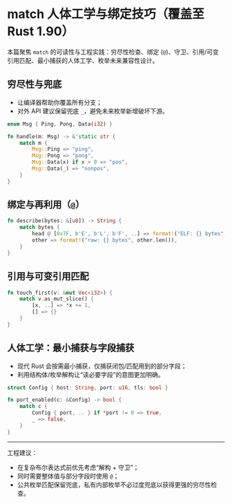 # match 人体工学与绑定技巧（覆盖至 Rust 1.90）

本篇聚焦 `match` 的可读性与工程实践：穷尽性检查、绑定 (`@`)、守卫、引用/可变引用匹配、最小捕获的人体工学、枚举未来兼容性设计。

## 穷尽性与兜底

- 让编译器帮助你覆盖所有分支；
- 对外 API 建议保留兜底 `_`，避免未来枚举新增破坏下游。

```rust
enum Msg { Ping, Pong, Data(i32) }

fn handle(m: Msg) -> &'static str {
    match m {
        Msg::Ping => "ping",
        Msg::Pong => "pong",
        Msg::Data(x) if x > 0 => "pos",
        Msg::Data(_) => "nonpos",
    }
}
```

## 绑定与再利用（`@`）

```rust
fn describe(bytes: &[u8]) -> String {
    match bytes {
        head @ [0x7F, b'E', b'L', b'F', ..] => format!("ELF: {} bytes", head.len()),
        other => format!("raw: {} bytes", other.len()),
    }
}
```

## 引用与可变引用匹配

```rust
fn touch_first(v: &mut Vec<i32>) {
    match v.as_mut_slice() {
        [x, ..] => *x += 1,
        [] => {}
    }
}
```

## 人体工学：最小捕获与字段捕获

- 现代 Rust 会按需最小捕获，仅捕获闭包/匹配用到的部分字段；
- 利用结构体/枚举解构让“读必要字段”的意图更加明确。

```rust
struct Config { host: String, port: u16, tls: bool }

fn port_enabled(c: &Config) -> bool {
    match c {
        Config { port, .. } if *port != 0 => true,
        _ => false,
    }
}
```

---

工程建议：

- 在复杂布尔表达式前优先考虑“解构 + 守卫”；
- 同时需要整体值与部分字段时使用 `@`；
- 公共枚举匹配保留兜底，私有内部枚举不必过度兜底以获得更强的穷尽性检查。
